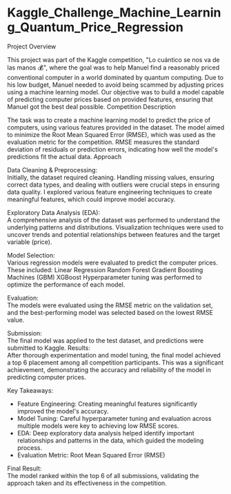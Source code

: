 # Kaggle_Challenge_Machine_Learning_Quantum_Price_Regression


Project Overview

This project was part of the Kaggle competition, "Lo cuántico se nos va de las manos 💰", where the goal was to help Manuel find a reasonably priced conventional computer in a world dominated by quantum computing. Due to his low budget, Manuel needed to avoid being scammed by adjusting prices using a machine learning model. Our objective was to build a model capable of predicting computer prices based on provided features, ensuring that Manuel got the best deal possible.
Competition Description

The task was to create a machine learning model to predict the price of computers, using various features provided in the dataset. The model aimed to minimize the Root Mean Squared Error (RMSE), which was used as the evaluation metric for the competition. RMSE measures the standard deviation of residuals or prediction errors, indicating how well the model's predictions fit the actual data.
Approach

Data Cleaning & Preprocessing:  
Initially, the dataset required cleaning. Handling missing values, ensuring correct data types, and dealing with outliers were crucial steps in ensuring data quality.
I explored various feature engineering techniques to create meaningful features, which could improve model accuracy.  

Exploratory Data Analysis (EDA):  
A comprehensive analysis of the dataset was performed to understand the underlying patterns and distributions. Visualization techniques were used to uncover trends and potential relationships between features and the target variable (price).  

Model Selection:  
Various regression models were evaluated to predict the computer prices. These included:
Linear Regression
Random Forest
Gradient Boosting Machines (GBM)
XGBoost
Hyperparameter tuning was performed to optimize the performance of each model.  

Evaluation:  
The models were evaluated using the RMSE metric on the validation set, and the best-performing model was selected based on the lowest RMSE value.  

Submission:  
The final model was applied to the test dataset, and predictions were submitted to Kaggle.
Results:   
After thorough experimentation and model tuning, the final model achieved a top 6 placement among all competition participants. This was a significant achievement, demonstrating the accuracy and reliability of the model in predicting computer prices.

Key Takeaways:  
- Feature Engineering: Creating meaningful features significantly improved the model's accuracy.
- Model Tuning: Careful hyperparameter tuning and evaluation across multiple models were key to achieving low RMSE scores.
- EDA: Deep exploratory data analysis helped identify important relationships and patterns in the data, which guided the modeling process.
- Evaluation Metric: Root Mean Squared Error (RMSE)


Final Result:  
The model ranked within the top 6 of all submissions, validating the approach taken and its effectiveness in the competition.
